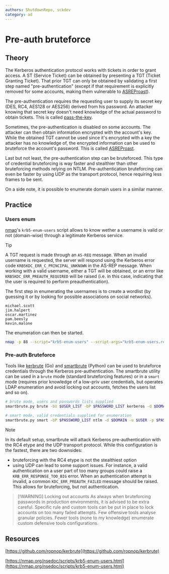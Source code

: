 ```yaml
---
authors: ShutdownRepo, sckdev
category: ad
---
```


# Pre-auth bruteforce

## Theory

The Kerberos authentication protocol works with tickets in order to grant access. A ST (Service Ticket) can be obtained by presenting a TGT (Ticket Granting Ticket). That prior TGT can only be obtained by validating a first step named "pre-authentication" (except if that requirement is explicitly removed for some accounts, making them vulnerable to [ASREProast](asreproast.md)).

The pre-authentication requires the requesting user to supply its secret key (DES, RC4, AES128 or AES256) derived from his password. An attacker knowing that secret key doesn't need knowledge of the actual password to obtain tickets. This is called [pass-the-key](ptk.md).

Sometimes, the pre-authentication is disabled on some accounts. The attacker can then obtain information encrypted with the account's key. While the obtained TGT cannot be used since it's encrypted with a key the attacker has no knowledge of, the encrypted information can be used to bruteforce the account's password. This is called [ASREProast](asreproast.md).

Last but not least, the pre-authentication step can be bruteforced. This type of credential bruteforcing is way faster and stealthier than other bruteforcing methods relying on NTLM. Pre-authentication bruteforcing can even be faster by using UDP as the transport protocol, hence requiring less frames to be sent.

On a side note, it is possible to enumerate domain users in a similar manner.

## Practice

### Users enum

[nmap](https://nmap.org/)'s `krb5-enum-users` script allows to know wether a username is valid or not (domain-wise) through a legitimate Kerberos service.

> [!TIP]
> A TGT request is made through an `AS-REQ` message. When an invalid username is requested, the server will respond using the Kerberos error code `KRB5KDC_ERR_C_PRINCIPAL_UNKNOWN` in the AS-REP message. When working with a valid username, either a TGT will be obtained, or an error like `KRB5KDC_ERR_PREAUTH_REQUIRED` will be raised (i.e. in this case, indicating that the user is required to perform preauthentication).

The first step in enumerating the usernames is to create a wordlist (by guessing it or by looking for possible associations on social networks).

```
michael.scott
jim.halpert
oscar.martinez
pam.beesly
kevin.malone
```

The enumeration can then be started.


```bash
nmap -p 88 --script="krb5-enum-users" --script-args="krb5-enum-users.realm='$DOMAIN',userdb=$WORDLIST" $IP_DC
```


### Pre-auth Bruteforce

Tools like [kerbrute](https://github.com/ropnop/kerbrute) (Go) and [smartbrute](https://github.com/ShutdownRepo/smartbrute) (Python) can be used to bruteforce credentials through the Kerberos pre-authentication. The smartbrute utility can be used in a `brute` mode (standard bruteforcing features) or in a `smart` mode (requires prior knowledge of a low-priv user credentials, but operates LDAP enumeration and avoid locking out accounts, fetches the users list and so on).

```bash
# brute mode, users and passwords lists supplied
smartbrute.py brute -bU $USER_LIST -bP $PASSWORD_LIST kerberos -d $DOMAIN

# smart mode, valid credentials supplied for enumeration
smartbrute.py smart -bP $PASSWORD_LIST ntlm -d $DOMAIN -u $USER -p $PASSWORD kerberos
```

> [!NOTE]
> In its default setup, smartbrute will attack Kerberos pre-authentication with the RC4 etype and the UDP transport protocol. While this configuration is the fastest, there are two downsides:
> 
> * bruteforcing with the RC4 etype is not the stealthiest option
> * using UDP can lead to some support issues. For instance, a valid authentication on a user part of too many groups could raise a `KRB_ERR_RESPONSE_TOO_BIG` error. When an authentication attempt is invalid, a common `KDC_ERR_PREAUTH_FAILED` message should be raised. This allows for bruteforcing, but not authentication.

> [!WARNING] Locking out accounts
> As always when bruteforcing passwords in production environments, it is advised to be extra careful. Specific rule and custom tools can be put in place to lock accounts on too many failed attempts. Few offensive tools analyse granular policies. Fewer tools (none to my knowledge) enumerate custom defensive tools configurations.

## Resources

[https://github.com/ropnop/kerbrute](https://github.com/ropnop/kerbrute)

[https://nmap.org/nsedoc/scripts/krb5-enum-users.html](https://nmap.org/nsedoc/scripts/krb5-enum-users.html)